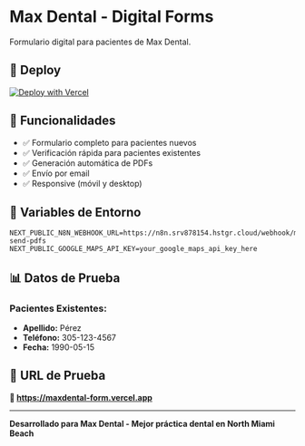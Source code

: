 # Max Dental - Digital Forms

Formulario digital para pacientes de Max Dental.

## 🚀 Deploy

[![Deploy with Vercel](https://vercel.com/button)](https://vercel.com/new/clone?repository-url=https://github.com/Solfilms/MAXDENTAL)

## 📱 Funcionalidades

- ✅ Formulario completo para pacientes nuevos
- ✅ Verificación rápida para pacientes existentes
- ✅ Generación automática de PDFs
- ✅ Envío por email
- ✅ Responsive (móvil y desktop)

## 🔧 Variables de Entorno

```
NEXT_PUBLIC_N8N_WEBHOOK_URL=https://n8n.srv878154.hstgr.cloud/webhook/maxdental-send-pdfs
NEXT_PUBLIC_GOOGLE_MAPS_API_KEY=your_google_maps_api_key_here
```

## 📊 Datos de Prueba

### Pacientes Existentes:
- **Apellido:** Pérez
- **Teléfono:** 305-123-4567
- **Fecha:** 1990-05-15

## 🎯 URL de Prueba

**🔗 https://maxdental-form.vercel.app**

---

**Desarrollado para Max Dental - Mejor práctica dental en North Miami Beach**
